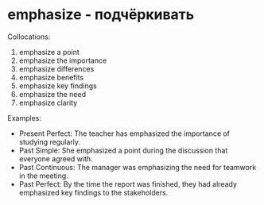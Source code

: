 # emphasize - подчёркивать

Collocations:

1. emphasize a point
2. emphasize the importance
3. emphasize differences
4. emphasize benefits
5. emphasize key findings
6. emphasize the need
7. emphasize clarity

Examples:

- Present Perfect: The teacher has emphasized the importance of studying regularly.
- Past Simple: She emphasized a point during the discussion that everyone agreed with.
- Past Continuous: The manager was emphasizing the need for teamwork in the meeting.
- Past Perfect: By the time the report was finished, they had already emphasized key findings to the stakeholders.